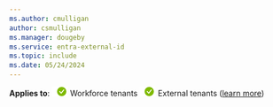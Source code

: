 ```yaml
---
ms.author: cmulligan
author: csmulligan
ms.manager: dougeby
ms.service: entra-external-id
ms.topic: include
ms.date: 05/24/2024
---
```


**Applies to**: ![Green circle with a white check mark symbol.](../media/common/applies-to-yes.png) Workforce tenants ![Green circle with a white check mark symbol.](../media/common/applies-to-yes.png) External tenants ([learn more](../tenant-configurations.md))